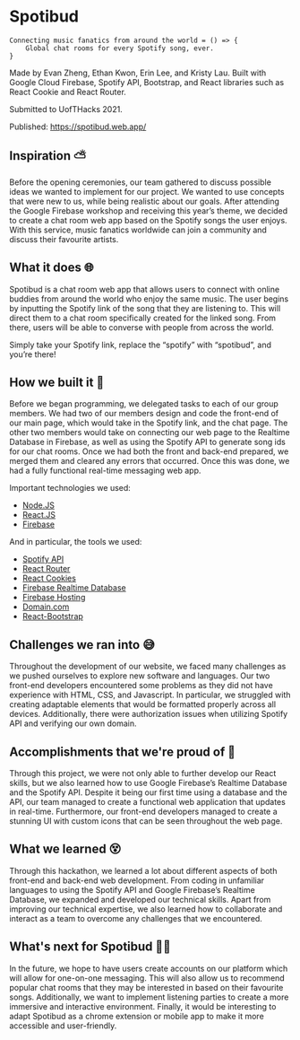 # Spotibud

```
Connecting music fanatics from around the world = () => {
    Global chat rooms for every Spotify song, ever.
}
```

Made by Evan Zheng, Ethan Kwon, Erin Lee, and Kristy Lau. Built with Google Cloud Firebase, Spotify API, Bootstrap, and React libraries such as React Cookie and React Router.

Submitted to UofTHacks 2021.

Published: https://spotibud.web.app/

## Inspiration ⛅
Before the opening ceremonies, our team gathered to discuss possible ideas we wanted to implement for our project. We wanted to use concepts that were new to us, while being realistic about our goals. After attending the Google Firebase workshop and receiving this year’s theme, we decided to create a chat room web app based on the Spotify songs the user enjoys. With this service, music fanatics worldwide can join a community and discuss their favourite artists.

## What it does 🌐
Spotibud is a chat room web app that allows users to connect with online buddies from around the world who enjoy the same music. The user begins by inputting the Spotify link of the song that they are listening to. This will direct them to a chat room specifically created for the linked song. From there, users will be able to converse with people from across the world.

Simply take your Spotify link, replace the “spotify” with “spotibud”, and you’re there!

## How we built it 👷
Before we began programming, we delegated tasks to each of our group members. We had two of our members design and code the front-end of our main page, which would take in the Spotify link, and the chat page. The other two members would take on connecting our web page to the Realtime Database in Firebase, as well as using the Spotify API to generate song ids for our chat rooms. Once we had both the front and back-end prepared, we merged them and cleared any errors that occurred. Once this was done, we had a fully functional real-time messaging web app.

Important technologies we used:
- [Node.JS](https://nodejs.org/en/)
- [React.JS](https://reactjs.org/)
- [Firebase](https://firebase.google.com/)

And in particular, the tools we used:
- [Spotify API](https://developer.spotify.com/documentation/web-api/)
- [React Router](https://reactrouter.com/)
- [React Cookies](https://www.npmjs.com/package/react-cookies)
- [Firebase Realtime Database](https://firebase.google.com/docs/database)
- [Firebase Hosting](https://firebase.google.com/docs/hosting)
- [Domain.com](https://www.domain.com/)
- [React-Bootstrap](https://react-bootstrap.github.io/)

## Challenges we ran into 😅
Throughout the development of our website, we faced many challenges as we pushed ourselves to explore new software and languages. Our two front-end developers encountered some problems as they did not have experience with HTML, CSS, and Javascript. In particular, we struggled with creating adaptable elements that would be formatted properly across all devices. Additionally, there were authorization issues when utilizing Spotify API and verifying our own domain.

## Accomplishments that we're proud of 🙌
Through this project, we were not only able to further develop our React skills, but we also learned how to use Google Firebase’s Realtime Database and the Spotify API. Despite it being our first time using a database and the API, our team managed to create a functional web application that updates in real-time. Furthermore, our front-end developers managed to create a stunning UI with custom icons that can be seen throughout the web page.

## What we learned 😵
Through this hackathon, we learned a lot about different aspects of both front-end and back-end web development. From coding in unfamiliar languages to using the Spotify API and Google Firebase’s Realtime Database, we expanded and developed our technical skills. Apart from improving our technical expertise, we also learned how to collaborate and interact as a team to overcome any challenges that we encountered.

## What's next for Spotibud 🌟🙊
In the future, we hope to have users create accounts on our platform which will allow for one-on-one messaging. This will also allow us to recommend popular chat rooms that they may be interested in based on their favourite songs. Additionally, we want to implement listening parties to create a more immersive and interactive environment. Finally, it would be interesting to adapt Spotibud as a chrome extension or mobile app to make it more accessible and user-friendly.
